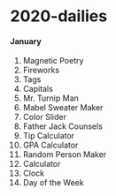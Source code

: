 # 2020-dailies

#### January
   1. Magnetic Poetry
   2. Fireworks
   3. Tags
   4. Capitals
   5. Mr. Turnip Man
   6. Mabel Sweater Maker
   7. Color Slider
   8. Father Jack Counsels
   9. Tip Calculator
   10. GPA Calculator
   11. Random Person Maker
   12. Calculator
   13. Clock
   14. Day of the Week
